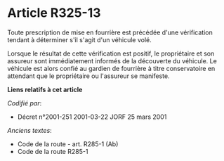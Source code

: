 # Article R325-13

Toute prescription de mise en fourrière est précédée d'une vérification tendant à déterminer s'il s'agit d'un véhicule volé.

Lorsque le résultat de cette vérification est positif, le propriétaire et son assureur sont immédiatement informés de la
découverte du véhicule. Le véhicule est alors confié au gardien de fourrière à titre conservatoire en attendant que le
propriétaire ou l'assureur se manifeste.

**Liens relatifs à cet article**

_Codifié par_:

  - Décret n°2001-251 2001-03-22 JORF 25 mars 2001

_Anciens textes_:

  - Code de la route - art. R285-1 (Ab)
  - Code de la route R285-1
